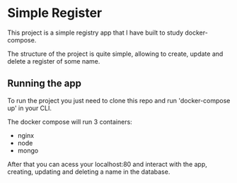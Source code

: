 # Simple Register

This project is a simple registry app that I have built to study docker-compose. 

The structure of the project is quite simple, allowing to create, update and delete a register of some name.

## Running the app

To run the project you just need to clone this repo and run 'docker-compose up' in your CLI.
  
The docker compose will run 3 containers:
  - nginx
  - node
  - mongo
  
After that you can acess your localhost:80 and interact with the app, creating, updating and deleting a name in the database.

